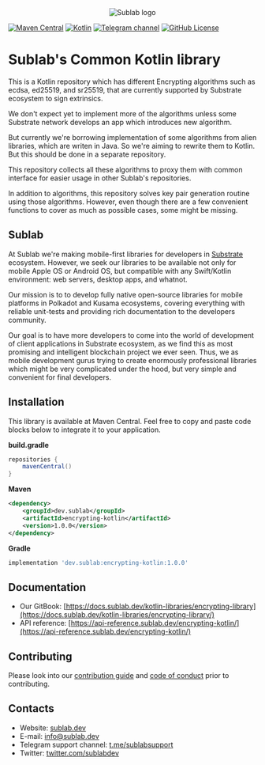 <div align="center">

  <picture>
    <source media="(prefers-color-scheme: dark)" srcset="https://sublab.dev/logo_light.png">
    <img alt="Sublab logo" src="https://sublab.dev/logo.png">
  </picture>

</div>

[![Maven Central](https://img.shields.io/maven-central/v/dev.sublab/common-kotlin)](https://mvnrepository.com/artifact/dev.sublab/common-kotlin)
[![Kotlin](https://img.shields.io/badge/kotlin-1.7.21-blue.svg?logo=kotlin)](http://kotlinlang.org)
[![Telegram channel](https://img.shields.io/badge/chat-telegram-green.svg?logo=telegram)](https://t.me/sublabsupport)
[![GitHub License](https://img.shields.io/badge/license-Apache%20License%202.0-blue.svg?style=flat)](http://www.apache.org/licenses/LICENSE-2.0)

# Sublab's Common Kotlin library

This is a Kotlin repository which has different Encrypting algorithms such as ecdsa, ed25519, and sr25519, that are currently supported by Substrate ecosystem to sign extrinsics.

We don't expect yet to implement more of the algorithms unless some Substrate network develops an app which introduces new algorithm.

But currently we're borrowing implementation of some algorithms from alien libraries, which are writen in Java. So we're aiming to rewrite them to Kotlin. But this should be done in a separate repository.

This repository collects all these algorithms to proxy them with common interface for easier usage in other Sublab's repositories.

In addition to algorithms, this repository solves key pair generation routine using those algorithms. However, even though there are a few convenient functions to cover as much as possible cases, some might be missing.


## Sublab

At Sublab we're making mobile-first libraries for developers in [Substrate](https://substrate.io) ecosystem. However, we seek our libraries to be available not only for mobile Apple OS or Android OS, but compatible with any Swift/Kotlin environment: web servers, desktop apps, and whatnot.

Our mission is to to develop fully native open-source libraries for mobile platforms in Polkadot and Kusama ecosystems, covering everything with reliable unit-tests and providing rich documentation to the developers community. 

Our goal is to have more developers to come into the world of development of client applications in Substrate ecosystem, as we find this as most promising and intelligent blockchain project we ever seen. Thus, we as mobile development gurus trying to create enormously professional libraries which might be very complicated under the hood, but very simple and convenient for final developers.

## Installation

This library is available at Maven Central. Feel free to copy and paste code blocks below to integrate it to your application.

**build.gradle**

```groovy
repositories {
    mavenCentral()
}
```

**Maven**

```xml
<dependency>
    <groupId>dev.sublab</groupId>
    <artifactId>encrypting-kotlin</artifactId>
    <version>1.0.0</version>
</dependency>
```

**Gradle**

```groovy
implementation 'dev.sublab:encrypting-kotlin:1.0.0'
```

## Documentation

- Our GitBook: [https://docs.sublab.dev/kotlin-libraries/encrypting-library](https://docs.sublab.dev/kotlin-libraries/encrypting-library/)
- API reference: [https://api-reference.sublab.dev/encrypting-kotlin/](https://api-reference.sublab.dev/encrypting-kotlin/)

## Contributing

Please look into our [contribution guide](CONTRIBUTING.md) and [code of conduct](CODE_OF_CONDUCT.md) prior to contributing.

## Contacts

- Website: [sublab.dev](https://sublab.dev)
- E-mail: [info@sublab.dev](mailto:info@sublab.dev)
- Telegram support channel: [t.me/sublabsupport](t.me/sublabsupport)
- Twitter: [twitter.com/sublabdev](https://twitter.com/sublabdev)
